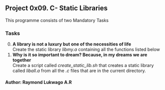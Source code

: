 ## Project 0x09. C\- Static Libraries
This programme consists of two Mandatory Tasks
### Tasks
0. **A library is not a luxury but one of the necessities of life**\
Create the static library *libmy.a* containing all the functions listed below <br>
1. **Why is it so important to dream? Because, in my dreams we are together**\
Create a script called *create_static_lib.sh* that creates a static library called *liball.a* from all the *.c* files that are in the current directory.<br>

#### Author: Raymond Lukwago A.R
